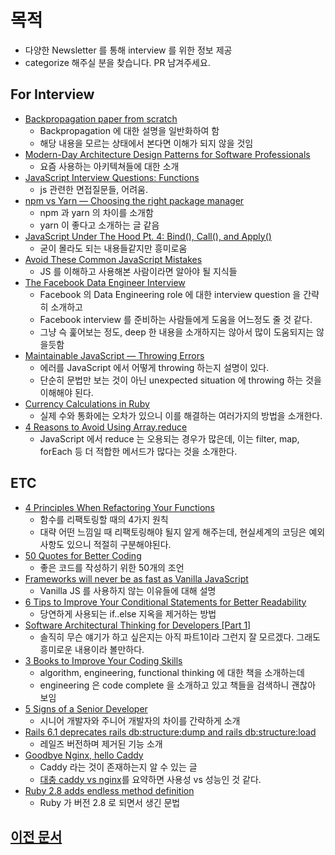 # 목적

- 다양한 Newsletter 를 통해 interview 를 위한 정보 제공
- categorize 해주실 분을 찾습니다. PR 남겨주세요.

## For Interview

- [Backpropagation paper from scratch](https://towardsdatascience.com/backpropagation-paper-from-scratch-796793789248)
  - Backpropagation 에 대한 설명을 일반화하여 함
  - 해당 내용을 모르는 상태에서 본다면 이해가 되지 않을 것임
- [Modern-Day Architecture Design Patterns for Software Professionals](https://medium.com/better-programming/modern-day-architecture-design-patterns-for-software-professionals-9056ee1ed977)
  - 요즘 사용하는 아키텍쳐들에 대한 소개
- [JavaScript Interview Questions: Functions](https://codeburst.io/javascript-interview-questions-functions-5a3081c1f3f5)
  - js 관련한 면접질문들, 어려움.
- [npm vs Yarn — Choosing the right package manager](https://medium.com/javascript-in-plain-english/npm-vs-yarn-choosing-the-right-package-manager-a5f04256a93f)
  - npm 과 yarn 의 차이를 소개함
  - yarn 이 좋다고 소개하는 글 같음
- [JavaScript Under The Hood Pt. 4: Bind(), Call(), and Apply()](https://codeburst.io/javascript-under-the-hood-pt-4-bind-call-and-apply-22e2b46b3882)
  - 굳이 몰라도 되는 내용들같지만 흥미로움
- [Avoid These Common JavaScript Mistakes](https://codeburst.io/avoid-these-common-javascript-mistakes-11f5311c9ec3)
  - JS 를 이해하고 사용해본 사람이라면 알아야 될 지식들
- [The Facebook Data Engineer Interview](https://towardsdatascience.com/the-facebook-data-engineer-interview-345235afaac0)
  - Facebook 의 Data Engineering role 에 대한 interview question 을 간략히 소개하고
  - Facebook interview 를 준비하는 사람들에게 도움을 어느정도 줄 것 같다.
  - 그냥 슥 훑어보는 정도, deep 한 내용을 소개하지는 않아서 많이 도움되지는 않을듯함
- [Maintainable JavaScript — Throwing Errors](https://medium.com/dev-genius/maintainable-javascript-throwing-errors-e6c2ccf90c71)
  - 에러를 JavaScript 에서 어떻게 throwing 하는지 설명이 있다.
  - 단순히 문법만 보는 것이 아닌 unexpected situation 에 throwing 하는 것을 이해해야 된다.
- [Currency Calculations in Ruby](https://www.honeybadger.io/blog/ruby-currency/)
  - 실제 수와 통화에는 오차가 있으니 이를 해결하는 여러가지의 방법을 소개한다.
- [4 Reasons to Avoid Using Array.reduce](https://medium.com/better-programming/think-again-before-you-use-array-reduce-28f785b5aea9)
  - JavaScript 에서 reduce 는 오용되는 경우가 많은데, 이는 filter, map, forEach 등 더 적합한 메서드가 많다는 것을 소개한다.

## ETC

- [4 Principles When Refactoring Your Functions](https://medium.com/better-programming/4-principles-when-refactoring-your-functions-81ce7f365e6d)
  - 함수를 리팩토링할 때의 4가지 원칙
  - 대략 어떤 느낌일 때 리팩토링해야 될지 알게 해주는데, 현실세계의 코딩은 예외사항도 있으니 적절히 구분해야된다.
- [50 Quotes for Better Coding](https://codeburst.io/50-quotes-for-better-coding-76bdac3fc234)
  - 좋은 코드를 작성하기 위한 50개의 조언
- [Frameworks will never be as fast as Vanilla JavaScript](https://medium.com/javascript-in-plain-english/javascript-frameworks-performance-60f71d321693)
  - Vanilla JS 를 사용하지 않는 이유들에 대해 설명
- [6 Tips to Improve Your Conditional Statements for Better Readability](https://medium.com/javascript-in-plain-english/6-tips-to-improve-your-conditional-statements-for-better-readability-56256c5a5245)
  - 당연하게 사용되는 if..else 지옥을 제거하는 방법
- [Software Architectural Thinking for Developers [Part 1]](https://dev.to/edisonnpebojot/software-architectural-thinking-for-developers-part-1-2a34)
  - 솔직히 무슨 얘기가 하고 싶은지는 아직 파트1이라 그런지 잘 모르겠다. 그래도 흥미로운 내용이라 볼만하다.
- [3 Books to Improve Your Coding Skills](https://medium.com/better-programming/3-books-to-improve-your-coding-skills-afa67621192)
  - algorithm, engineering, functional thinking 에 대한 책을 소개하는데
  - engineering 은 code complete 을 소개하고 있고 책들을 검색하니 괜찮아 보임
- [5 Signs of a Senior Developer](https://levelup.gitconnected.com/5-signs-of-a-senior-developer-7f5c59093c73)
  - 시니어 개발자와 주니어 개발자의 차이를 간략하게 소개
- [Rails 6.1 deprecates rails db:structure:dump and rails db:structure:load](https://blog.bigbinary.com/2020/09/22/rails-6-1-deprecates-rails-db-structure-dump.html)
  - 레일즈 버전하며 제거된 기능 소개
- [Goodbye Nginx, hello Caddy](https://blog.bigbinary.com/2020/09/22/rails-6-1-deprecates-rails-db-structure-dump.html)
  - Caddy 라는 것이 존재하는지 알 수 있는 글
  - [대충 caddy vs nginx](https://stackshare.io/stackups/caddy-vs-nginx)를 요약하면 사용성 vs 성능인 것 같다.
- [Ruby 2.8 adds endless method definition](https://blog.bigbinary.com/2020/09/15/ruby-2-8-adds-endless-method-definition.html)
  - Ruby 가 버전 2.8 로 되면서 생긴 문법

## [이전 문서](archive/README.md)

